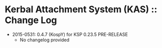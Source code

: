 # Kerbal Attachment System (KAS) :: Change Log

* 2015-0531: 0.4.7 (KospY) for KSP 0.23.5 PRE-RELEASE
	+ No changelog provided
